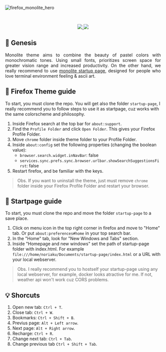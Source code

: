 ![firefox_monolite_hero](resources/images/firefox_monolite_hero.png)

<br />
<p align="center">
    <a href="./LICENSE">
        <img src="https://img.shields.io/static/v1.svg?style=for-the-badge&label=With%20love%20from&message=PERU&colorA=333333&colorB=E6A3A2"/>
    </a>
    <a href="https://github.com/catppuccin/catppuccin/blob/main/LICENSE">
        <img src="https://img.shields.io/static/v1.svg?style=for-the-badge&label=License&message=MIT&logoColor=333333&colorA=333333&colorB=B8D9B0"/>
    </a>
</p>

## 🌱 Genesis

<p align="justify">
Monolite theme aims to combine the beauty of pastel colors with monochromatic tones. Using small fonts, prioritizes screen space for greater vision range and increased productivity. On the other hand, we really recommend to use <a href="https://github.com/noriaku/firefox-monolite/tree/main/startup-page">monolite startup page</a>, designed for people who love terminal environment feeling & ascii art.
</p>
 
## 🦊 Firefox Theme guide

To start, you must clone the repo. You will get also the folder `startup-page`, I really recommend you to follow steps to use it as startpage, cuz works with the same colorscheme and philosophy. 

1. Inside Firefox search at the top bar for `about:support`.
2. Find the `Profile Folder` and click `Open Folder`. This gives your Firefox Profile Folder.
3. Move `chrome` folder inside theme folder to your Profile Folder.
4. Inside `about:config` set the following properties (changing the boolean value):
    - `browser.search.widget.inNavBar`: false
    - `services.sync.prefs.sync.browser.urlbar.showSearchSuggestionsFirst`: false
5. Restart firefox, and be familiar with the keys. 

> Obs. If you want to uninstall the theme, just must remove `chrome` folder inside your Firefox Profile Folder and restart your browser.

## 🚀 Startpage guide 

To start, you must clone the repo and move the folder `startup-page` to a save place. 

1. Click on menu icon in the top right corner in firefox and move to "Home" tab. Or put `about:preferences#home` in your top search bar. 
2. In the "Home" tab, look for "New Windows and Tabs" section.
3. Inside "Homepage and new windows" set the path of startup-page folder with index.html. For example `file:///home/noriaku/Documents/startup-page/index.html` or a URL with your local webserver.

> Obs. I really recommend you to hostself your startup-page using any local webserver, for example, docker looks atractive for me. If not, weather api won't work cuz CORS problems.

## 💡 Shorcuts

1. Open new tab: `Ctrl + T`.
2. Close tab: `Ctrl + W`.
3. Bookmarks: `Ctrl + Shift + B`.
4. Previus page: `Alt + Left arrow`.
5. Next page: `Alt + Right arrow`.
6. Recharge: `Ctrl + R`.
7. Change next tab: `Ctrl + Tab`.
8. Change previous tab `Ctrl + Shift + Tab`.
